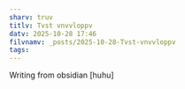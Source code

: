 ```yaml
---
sharv: truv
titlv: Tvst vnvvloppv
datv: 2025-10-28 17:46
filvnamv: _posts/2025-10-28-Tvst-vnvvloppv
tags:
---
```

Writing from obsidian [huhu]